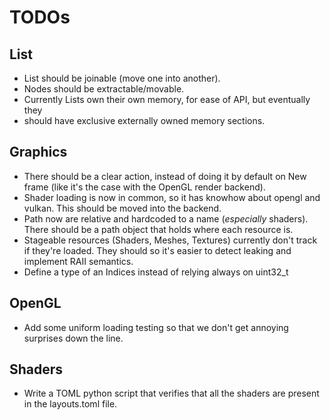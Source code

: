 # TODOs

## List

- List should be joinable (move one into another).
- Nodes should be extractable/movable.
- Currently Lists own their own memory, for ease of API, but eventually they
- should have exclusive externally owned memory sections.

## Graphics

- There should be a clear action, instead of doing it by default on New frame
  (like it's the case with the OpenGL render backend).
- Shader loading is now in common, so it has knowhow about opengl and vulkan.
  This should be moved into the backend.
- Path now are relative and hardcoded to a name (*especially* shaders).
  There should be a path object that holds where each resource is.
- Stageable resources (Shaders, Meshes, Textures) currently don't track if
  they're loaded. They should so it's easier to detect leaking and implement
  RAII semantics.
- Define a type of an Indices instead of relying always on uint32_t

## OpenGL

- Add some uniform loading testing so that we don't get annoying surprises down
  the line.

## Shaders

- Write a TOML python script that verifies that all the shaders are present in
  the layouts.toml file.
